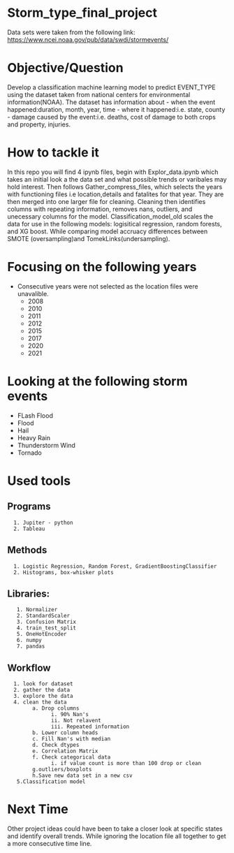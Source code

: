 # Storm_type_final_project
Data sets were taken from the following link: https://www.ncei.noaa.gov/pub/data/swdi/stormevents/
# Objective/Question 
Develop a classification machine learning model to predict EVENT_TYPE using the dataset taken from national centers for environmental information(NOAA). The dataset has information about 
      - when the event happened:duration, month, year, time
      - where it happened:i.e. state, county
      - damage caused by the event:i.e. deaths, cost of damage to both crops and property, injuries. 

 # How to tackle it 
 In this repo you will find 4 ipynb files, begin with Explor_data.ipynb which takes an initial look a the data set and what possible trends or varibales may hold interest. Then follows Gather_compress_files, which selects the years with functioning files i.e location,details and fatalites for that year. They are then merged into one larger file for cleaning. Cleaning then identifies columns with repeating information, removes nans, outliers, and unecessary columns for the model. Classification_model_old scales the data for use in the following models: logisitical regression, random forests, and XG boost. While comparing model accruacy differences between SMOTE (oversampling)and TomekLinks(undersampling).  
 
 # Focusing on the following years 
  - Consecutive years were not selected as the location files were unavalible.
      - 2008
      - 2010
      - 2011
      - 2012
      - 2015
      - 2017
      - 2020
      - 2021  

# Looking at the following storm events 
- FLash Flood
- Flood
- Hail 
- Heavy Rain 
- Thunderstorm Wind 
- Tornado 
# Used tools 
## Programs
      1. Jupiter - python 
      2. Tableau  
## Methods 
      1. Logistic Regression, Random Forest, GradientBoostingClassifier 
      2. Histograms, box-whisker plots 

## Libraries:
       1. Normalizer 
       2. StandardScaler
       3. Confusion Matrix
       4. train_test_split
       5. OneHotEncoder
       6. numpy
       7. pandas 

## Workflow 
      1. look for dataset 
      2. gather the data 
      3. explore the data 
      4. clean the data 
            a. Drop columns 
                  i. 90% Nan's 
                  ii. Not relavent 
                  iii. Repeated information
            b. Lower column heads 
            c. Fill Nan's with median 
            d. Check dtypes 
            e. Correlation Matrix 
            f. Check categorical data 
                  i. if value count is more than 100 drop or clean 
            g.outliers/boxplots 
            h.Save new data set in a new csv  
       5.Classification model 
 
 
 # Next Time 
 Other project ideas could have been to take a closer look at specific states and identify overall trends. While ignoring the location file all together to get a more consecutive time line.
      
